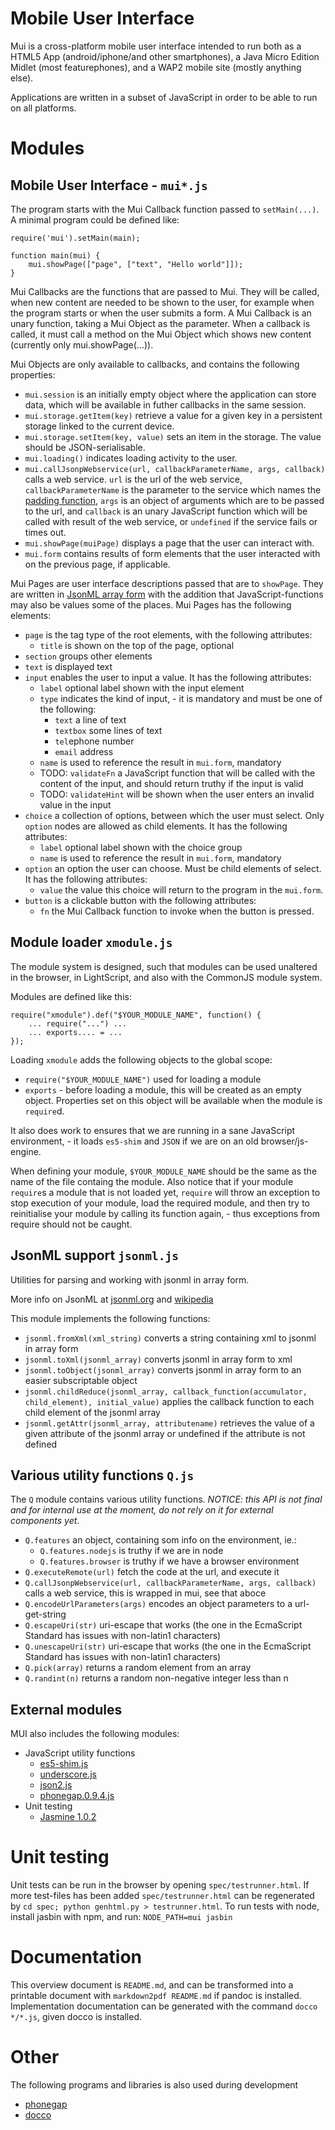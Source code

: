 # Mobile User Interface

Mui is a cross-platform mobile user interface intended to run both as a HTML5 App (android/iphone/and other smartphones), a Java Micro Edition Midlet (most featurephones), and a WAP2 mobile site (mostly anything else).

Applications are written in a subset of JavaScript in order to be able to run on all platforms.


# Modules

## Mobile User Interface -  `mui*.js`


The program starts with the Mui Callback function passed to `setMain(...)`.  A minimal program could be defined like:

    require('mui').setMain(main);

    function main(mui) {
        mui.showPage(["page", ["text", "Hello world"]]);
    }

Mui Callbacks are the functions that are passed to Mui. They will be called, when new content are needed to be shown to the user, for example when the program starts or when the user submits a form. 
A Mui Callback is an unary function, taking a Mui Object as the parameter. 
When a callback is called, it must call a method on the Mui Object which shows new content (currently only mui.showPage(...)).

Mui Objects are only available to callbacks, and contains the following properties:

- `mui.session` is an initially empty object where the application can store data, which will be available in futher callbacks in the same session.
- `mui.storage.getItem(key)` retrieve a value for a given key in a persistent storage linked to the current device.
- `mui.storage.setItem(key, value)` sets an item in the storage. The value should be JSON-serialisable.
- `mui.loading()` indicates loading activity to the user.
- `mui.callJsonpWebservice(url, callbackParameterName, args, callback)` calls a web service. `url` is the url of the web service, `callbackParameterName` is the parameter to the service which names the [padding function](http://en.wikipedia.org/wiki/JSONP), `args` is an object of arguments which are to be passed to the url, and `callback` is an unary JavaScript function which will be called with result of the web service, or `undefined` if the service fails or times out.
- `mui.showPage(muiPage)` displays a page that the user can interact with.
- `mui.form` contains results of form elements that the user interacted with on the previous page, if applicable.

Mui Pages are user interface descriptions passed that are to `showPage`. They are written in [JsonML array form](http://en.wikipedia.org/wiki/JsonML) with the addition that JavaScript-functions may also be values some of the places. Mui Pages has the following elements:

- `page` is the tag type of the root elements, with the following attributes:
    - `title` is shown on the top of the page, optional
- `section` groups other elements
- `text` is displayed text
- `input` enables the user to input a value. It has the following attributes:
    - `label` optional label shown with the input element
    - `type` indicates the kind of input, - it is mandatory and must be one of the following:
        - `text` a line of text
        - `textbox` some lines of text
        - `tel`ephone number
        - `email` address
    - `name` is used to reference the result in `mui.form`, mandatory
    - TODO: `validateFn` a JavaScript function that will be called with the content of the input, and should return truthy if the input is valid
    - TODO: `validateHint` will be shown when the user enters an invalid value in the input
- `choice` a collection of options, between which the user must select. Only `option` nodes are allowed as child elements. It has the following attributes:
    - `label` optional label shown with the choice group
    - `name` is used to reference the result in `mui.form`, mandatory
- `option` an option the user can choose.  Must be child elements of select. It has the following attributes:
    - `value` the value this choice will return to the program in the `mui.form`.
- `button` is a clickable button with the following attributes:
    - `fn` the Mui Callback function to invoke when the button is pressed.


## Module loader `xmodule.js`

The module system is designed, such that modules can be used unaltered
in the browser, in LightScript, and also with the CommonJS module system.

Modules are defined like this:

    require("xmodule").def("$YOUR_MODULE_NAME", function() {
        ... require("...") ...
        ... exports.... = ...
    });


Loading `xmodule` adds the following objects to the global scope:

- `require("$YOUR_MODULE_NAME")` used for loading a module
- `exports` - before loading a module, this will be created as an empty object. Properties set on this object will be available when the module is `require`d.

It also does work to ensures that we are running in a sane JavaScript environment, - it loads `es5-shim` and `JSON` if we are on an old browser/js-engine.

When defining your module, `$YOUR_MODULE_NAME` should be the same as the name of the file containg the module.
Also notice that if your module `require`s a module that is not loaded yet, `require` will throw an exception to stop execution of your module, load the required module, and then try to reinitialise your module by calling its function again, - thus exceptions from require should not be caught.

## JsonML support `jsonml.js`

Utilities for parsing and working with jsonml in array form.

More info on JsonML at [jsonml.org](http://jsonml.org/) and [wikipedia](http://en.wikipedia.org/wiki/JsonML)

This module implements the following functions:

- `jsonml.fromXml(xml_string)` converts a string containing xml to jsonml in array form
- `jsonml.toXml(jsonml_array)` converts jsonml in array form to xml
- `jsonml.toObject(jsonml_array)` converts jsonml in array form to an easier subscriptable object
- `jsonml.childReduce(jsonml_array, callback_function(accumulator, child_element), initial_value)` applies the callback function to each child element of the jsonml array
- `jsonml.getAttr(jsonml_array, attributename)` retrieves the value of a given attribute of the jsonml array or undefined if the attribute is not defined

## Various utility functions `Q.js`

The `Q` module contains various utility functions. *NOTICE: this API is not final and for internal use at the moment, do not rely on it for external components yet*.

- `Q.features` an object, containing som info on the environment, ie.:
    - `Q.features.nodejs` is truthy if we are in node
    - `Q.features.browser` is truthy if we have a browser environment
- `Q.executeRemote(url)` fetch the code at the url, and execute it
- `Q.callJsonpWebservice(url, callbackParameterName, args, callback)` calls a web service, this is wrapped in mui, see that aboce
- `Q.encodeUrlParameters(args)` encodes an object parameters to a url-get-string
- `Q.escapeUri(str)` uri-escape that works (the one in the EcmaScript Standard has issues with non-latin1 characters)
- `Q.unescapeUri(str)` uri-escape that works (the one in the EcmaScript Standard has issues with non-latin1 characters)
- `Q.pick(array)` returns a random element from an array
- `Q.randint(n)` returns a random non-negative integer less than n

## External modules

MUI also includes the following modules:

- JavaScript utility functions
    - [es5-shim.js](https://github.com/kriskowal/es5-shim/)
    - [underscore.js](http://documentcloud.github.com/underscore/)
    - [json2.js](https://github.com/douglascrockford/JSON-js)
    - [phonegap.0.9.4.js](http://www.phonegap.com/)
- Unit testing
    - [Jasmine 1.0.2](http://pivotal.github.com/jasmine/)

# Unit testing

Unit tests can be run in the browser by opening `spec/testrunner.html`. If more test-files has been added `spec/testrunner.html` can be regenerated by `cd spec; python genhtml.py > testrunner.html`.  To run tests with node, install jasbin with npm, and run: `NODE_PATH=mui jasbin`

# Documentation
This overview document is `README.md`, and can be transformed into a printable document with `markdown2pdf README.md` if pandoc is installed. Implementation documentation can be generated with the command `docco */*.js`, given docco is installed.

# Other

The following programs and libraries is also used during development

- [phonegap](http://www.phonegap.com/)
- [docco](https://github.com/jashkenas/docco)
